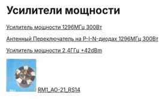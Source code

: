 # Усилители мощности

[Усилитель мощности 1296МГц 300Вт](9160.md)

[Антенный Переключатель на P-I-N-диодах 1296МГц 300Вт](AP.md)

[Усилитель мощности 2,4ГГц +42dBm](P4_PA.md)

[![RM1_AO-21_RS14](photo/28.jpg)](http://eu2aa.qrz.ru/rm1.html) [ RM1_AO-21_RS14 ](http://eu2aa.qrz.ru/rm1.html)
